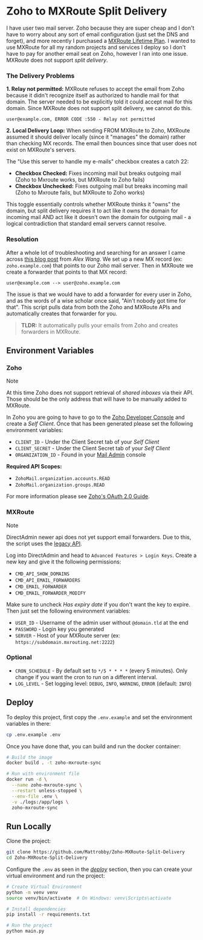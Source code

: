 # Zoho to MXRoute Split Delivery

I have user two mail server. Zoho because they are super cheap and I don't have to worry about any sort of email configuration (just set the DNS and forget), and more recently I purchased a [MXRoute Lifetime Plan](https://docs.mxroute.com/docs/presales/lifetime.html). I wanted to use MXRoute for all my random projects and services I deploy so I don't have to pay for another email seat on Zoho, however I ran into one issue. MXRoute does not support *split delivery*. 

### The Delivery Problems

**1. Relay not permitted:** MXRoute refuses to accept the email from Zoho because it didn't recognize itself as authorized to handle mail for that domain. The server needed to be explicitly told it could accept mail for this domain. Since MXRoute does not support split delivery, we cannot do this.

```
user@example.com, ERROR CODE :550 - Relay not permitted
```

**2. Local Delivery Loop:** When sending FROM MXRoute to Zoho, MXRoute assumed it should deliver locally (since it "manages" the domain) rather than checking MX records. The email then bounces since that user does not exist on MXRoute's servers.

The "Use this server to handle my e-mails" checkbox creates a catch 22:

- **Checkbox Checked:** Fixes incoming mail but breaks outgoing mail (Zoho to Mxroute works, but MXRoute to Zoho fails)
- **Checkbox Unchecked:** Fixes outgoing mail but breaks incoming mail (Zoho to Mxroute fails, but MXRoute to Zoho works)

This toggle essentially controls whether MXRoute thinks it "owns" the domain, but split delivery requires it to act like it owns the domain for incoming mail AND act like it doesn't own the domain for outgoing mail - a logical contradiction that standard email servers cannot resolve.

### Resolution

After a whole lot of troubleshooting and searching for an answer I came across [this blog post](https://blog.alexwang.net/google-workspace-mxroute-split-delivery/) from *Alex Wang*. We set up a new MX record (ex: `zoho.example.com`) that points to our Zoho mail server. Then in MXRoute we create a forwarder that points to that MX record:

```
user@example.com --> user@zoho.example.com
```

The issue is that we would have to add a forwarder for every user in Zoho, and as the words of a wise scholar once said, "Ain't nobody got time for that". This script pulls data from both the Zoho and MXRoute APIs and automatically creates that forwarder for you. 

> **TLDR:** It automatically pulls your emails from Zoho and creates forwarders in MXRoute. 

## Environment Variables

### Zoho

> [!NOTE]
> At this time Zoho does not support retrieval of *shared inboxes* via their API. Those should be the only address that will have to be manually added to MXRoute.

In Zoho you are going to have to go to the [Zoho Developer Console](https://accounts.zoho.com/developerconsole) and create a *Self Client*. Once that has been generated please set the following environment variables:

* `CLIENT_ID` - Under the Client Secret tab of your *Self Client*
* `CLIENT_SECRET` - Under the Client Secret tab of your *Self Client*
* `ORGANIZATION_ID` - Found in your [Mail Admin](https://mailadmin.zoho.com/cpanel/home.do#organization/profile) console

**Required API Scopes:**
- `ZohoMail.organization.accounts.READ`
- `ZohoMail.organization.groups.READ`

For more information please see [Zoho's OAuth 2.0 Guide](https://www.zoho.com/mail/help/api/using-oauth-2.html). 

### MXRoute

> [!NOTE]
> DirectAdmin newer api does not yet support email forwarders. Due to this, the script uses the [legacy API](https://docs.directadmin.com/developer/api/legacy-api.html).

Log into DirectAdmin and head to `Advanced Features > Login Keys`. Create a new key and give it the following permissions:

- `CMD_API_SHOW_DOMAINS`
- `CMD_API_EMAIL_FORWARDERS`
- `CMD_EMAIL_FORWARDER`
- `CMD_EMAIL_FORWARDER_MODIFY`

Make sure to uncheck *Has expiry date* if you don't want the key to expire. Then just set the following environment variables:

- `USER_ID` - Username of the admin user without `@domain.tld` at the end
- `PASSWORD` - Login key you generated
- `SERVER` - Host of your MXRoute server (ex: `https://subdomain.mxrouting.net:2222`)

### Optional 

- `CRON_SCHEDULE` - By default set to `*/5 * * * *` (every 5 minutes). Only change if you want the cron to run on a different interval. 
- `LOG_LEVEL` - Set logging level: `DEBUG`, `INFO`, `WARNING`, `ERROR` (default: `INFO`)

## Deploy

To deploy this project, first copy the `.env.example` and set the environment variables in there:

```bash
cp .env.example .env
```

Once you have done that, you can build and run the docker container:

```bash
# Build the image
docker build . -t zoho-mxroute-sync

# Run with environment file
docker run -d \
  --name zoho-mxroute-sync \
  --restart unless-stopped \
  --env-file .env \
  -v ./logs:/app/logs \
  zoho-mxroute-sync
```

## Run Locally

Clone the project:

```bash
git clone https://github.com/Mattrobby/Zoho-MXRoute-Split-Delivery
cd Zoho-MXRoute-Split-Delivery
```

Configure the `.env` as seen in the [*deploy*](#deploy) section, then you can create your virtual environment and run the project: 

```bash
# Create Virtual Environment
python -m venv venv
source venv/bin/activate  # On Windows: venv\Scripts\activate

# Install dependencies
pip install -r requirements.txt

# Run the project
python main.py
```

